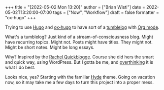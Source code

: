 +++
title = "[2022-05-02 Mon 13:20]"
author = ["Brian Wisti"]
date = 2022-05-02T13:20:00-07:00
tags = ["Now", "Workflow"]
draft = false
formatter = "ox-hugo"
+++

Trying to use [Hugo](https://gohugo.io) and [ox-hugo](https://ox-hugo.scripter.co) to have sort of a [tumblelog](https://en.wiktionary.org/wiki/tumblelog) with [Org mode](https://orgmode.org).

What's a tumblelog? Just kind of a stream-of-consciousness blog. Might have recurring topics. Might not. Posts might have titles. They might not. Might be short notes. Might be long essays.

Why? Inspired by the [Rachel Quickblogge](https://rachel.live). Course she did hers the smart and quick way, using WordPress. But I gotta be me, and [overthinking](https://www.oglaf.com/trapmaster/) it is what I do best.

Looks nice, yes? Starting with the familiar [Hyde](https://themes.gohugo.io/themes/hyde/) theme. Going on vacation now, so it may take me a few days to turn this project into a proper mess.
